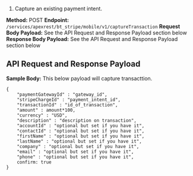 
1. Capture an existing payment intent.

**Method:** POST
**Endpoint:** `/services/apexrest/bt_stripe/mobile/v1/captureTransaction`
**Request Body Payload:** See the API Request and Response Payload section below
**Response Body Payload:** See the API Request and Response Payload section below

## API Request and Response Payload

**Sample Body:** This below payload will capture transacttion. 

```
{
    "paymentGatewayId" : "gateway_id",
    "stripeChargeId" : "payment_intent_id",
    "transactionId" : "id_of_transaction",
    "amount" : amount*100,
    "currency" : "USD",
    "description" : "description on transaction",
    "accountId" : "optional but set if you have it",
    "contactId" : "optional but set if you have it",
    "firstName" : "optional but set if you have it",
    "lastName" : "optional but set if you have it",
    "company" : "optional but set if you have it",
    "email" : "optional but set if you have it",
    "phone" : "optional but set if you have it",
    confirm: true
}
```